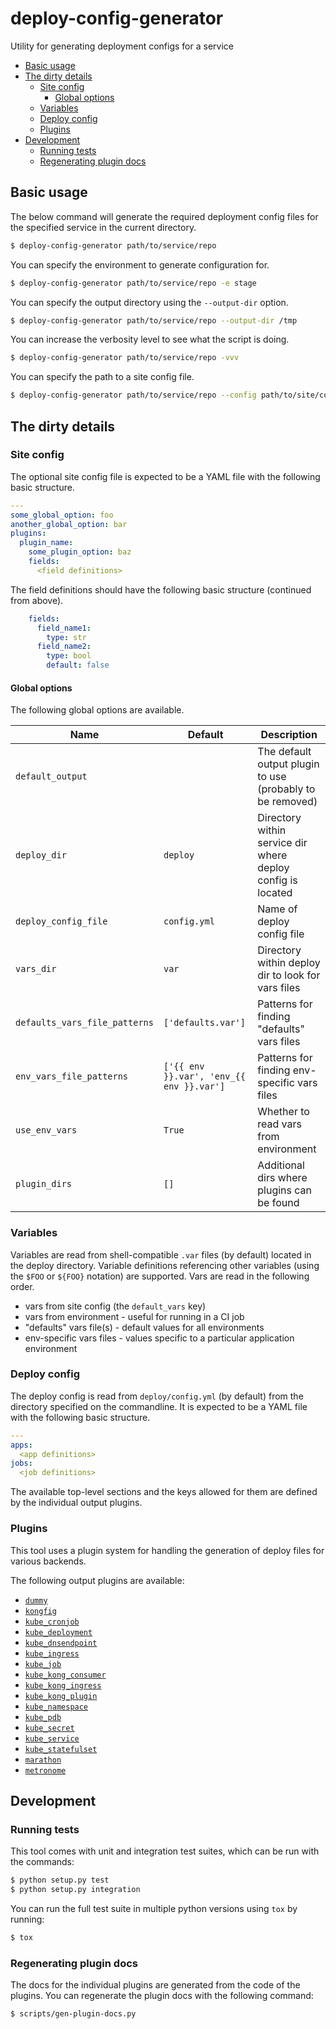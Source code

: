 # deploy-config-generator

Utility for generating deployment configs for a service

* [Basic usage](#basic-usage)
* [The dirty details](#the-dirty-details)
  * [Site config](#site-config)
    * [Global options](#global-options)
  * [Variables](#variables)
  * [Deploy config](#deploy-config)
  * [Plugins](#plugins)
* [Development](#development)
  * [Running tests](#running-tests)
  * [Regenerating plugin docs](#regenerating-plugin-docs)

## Basic usage

The below command will generate the required deployment config files for the specified service in the current directory.

```bash
$ deploy-config-generator path/to/service/repo
```

You can specify the environment to generate configuration for.

```bash
$ deploy-config-generator path/to/service/repo -e stage
```

You can specify the output directory using the `--output-dir` option.

```bash
$ deploy-config-generator path/to/service/repo --output-dir /tmp
```

You can increase the verbosity level to see what the script is doing.

```bash
$ deploy-config-generator path/to/service/repo -vvv
```

You can specify the path to a site config file.

```bash
$ deploy-config-generator path/to/service/repo --config path/to/site/config.yml
```

## The dirty details

### Site config

The optional site config file is expected to be a YAML file with the following basic structure.

```yaml
---
some_global_option: foo
another_global_option: bar
plugins:
  plugin_name:
    some_plugin_option: baz
    fields:
      <field definitions>
```

The field definitions should have the following basic structure (continued from above).

```yaml
    fields:
      field_name1:
        type: str
      field_name2:
        type: bool
        default: false
```

#### Global options

The following global options are available.

Name | Default | Description
--- | --- | ---
`default_output` | | The default output plugin to use (probably to be removed)
`deploy_dir` | `deploy` | Directory within service dir where deploy config is located
`deploy_config_file` | `config.yml` | Name of deploy config file
`vars_dir` | `var` | Directory within deploy dir to look for vars files
`defaults_vars_file_patterns` | `['defaults.var']` | Patterns for finding "defaults" vars files
`env_vars_file_patterns` | `['{{ env }}.var', 'env_{{ env }}.var']` | Patterns for finding env-specific vars files
`use_env_vars` | `True` | Whether to read vars from environment
`plugin_dirs` | `[]` | Additional dirs where plugins can be found

### Variables

Variables are read from shell-compatible `.var` files (by default) located in the deploy directory. Variable
definitions referencing other variables (using the `$FOO` or `${FOO}` notation) are supported. Vars are read
in the following order.

* vars from site config (the `default_vars` key)
* vars from environment - useful for running in a CI job
* "defaults" vars file(s) - default values for all environments
* env-specific vars files - values specific to a particular application environment

### Deploy config

The deploy config is read from `deploy/config.yml` (by default) from the directory specified on the
commandline. It is expected to be a YAML file with the following basic structure.

```yaml
---
apps:
  <app definitions>
jobs:
  <job definitions>
```

The available top-level sections and the keys allowed for them are defined by the individual output
plugins.

### Plugins

This tool uses a plugin system for handling the generation of deploy files for various backends.

The following output plugins are available:

* [`dummy`](docs/plugin_dummy.md)
* [`kongfig`](docs/plugin_kongfig.md)
* [`kube_cronjob`](docs/plugin_kube_cronjob.md)
* [`kube_deployment`](docs/plugin_kube_deployment.md)
* [`kube_dnsendpoint`](docs/plugin_kube_dnsendpoint.md)
* [`kube_ingress`](docs/plugin_kube_ingress.md)
* [`kube_job`](docs/plugin_kube_job.md)
* [`kube_kong_consumer`](docs/plugin_kube_kong_consumer.md)
* [`kube_kong_ingress`](docs/plugin_kube_kong_ingress.md)
* [`kube_kong_plugin`](docs/plugin_kube_kong_plugin.md)
* [`kube_namespace`](docs/plugin_kube_namespace.md)
* [`kube_pdb`](docs/plugin_kube_pdb.md)
* [`kube_secret`](docs/plugin_kube_secret.md)
* [`kube_service`](docs/plugin_kube_service.md)
* [`kube_statefulset`](docs/plugin_kube_statefulset.md)
* [`marathon`](docs/plugin_marathon.md)
* [`metronome`](docs/plugin_metronome.md)

## Development

### Running tests

This tool comes with unit and integration test suites, which can be run with the commands:

```bash
$ python setup.py test
$ python setup.py integration
```

You can run the full test suite in multiple python versions using `tox` by running:

```bash
$ tox
```

### Regenerating plugin docs

The docs for the individual plugins are generated from the code of the plugins. You can regenerate the plugin docs
with the following command:

```bash
$ scripts/gen-plugin-docs.py
```
